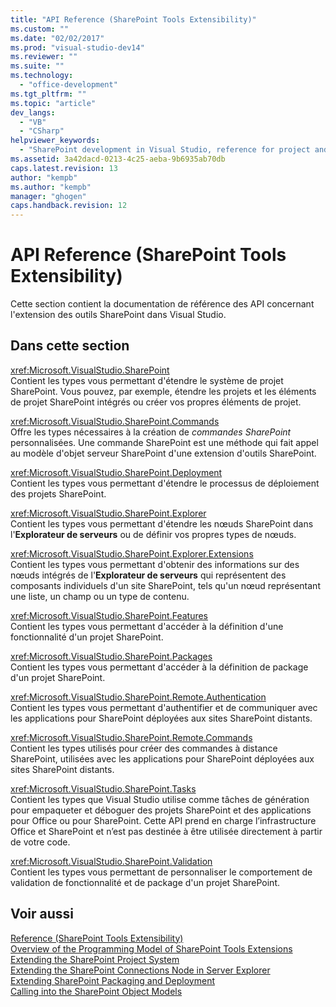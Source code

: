 ```yaml
---
title: "API Reference (SharePoint Tools Extensibility)"
ms.custom: ""
ms.date: "02/02/2017"
ms.prod: "visual-studio-dev14"
ms.reviewer: ""
ms.suite: ""
ms.technology: 
  - "office-development"
ms.tgt_pltfrm: ""
ms.topic: "article"
dev_langs: 
  - "VB"
  - "CSharp"
helpviewer_keywords: 
  - "SharePoint development in Visual Studio, reference for project and tools extensibility"
ms.assetid: 3a42dacd-0213-4c25-aeba-9b6935ab70db
caps.latest.revision: 13
author: "kempb"
ms.author: "kempb"
manager: "ghogen"
caps.handback.revision: 12
---
```

# API Reference (SharePoint Tools Extensibility)
  Cette section contient la documentation de référence des API concernant l'extension des outils SharePoint dans Visual Studio.  
  
## Dans cette section  
 <xref:Microsoft.VisualStudio.SharePoint>  
 Contient les types vous permettant d'étendre le système de projet SharePoint.  Vous pouvez, par exemple, étendre les projets et les éléments de projet SharePoint intégrés ou créer vos propres éléments de projet.  
  
 <xref:Microsoft.VisualStudio.SharePoint.Commands>  
 Offre les types nécessaires à la création de *commandes SharePoint* personnalisées.  Une commande SharePoint est une méthode qui fait appel au modèle d'objet serveur SharePoint d'une extension d'outils SharePoint.  
  
 <xref:Microsoft.VisualStudio.SharePoint.Deployment>  
 Contient les types vous permettant d'étendre le processus de déploiement des projets SharePoint.  
  
 <xref:Microsoft.VisualStudio.SharePoint.Explorer>  
 Contient les types vous permettant d'étendre les nœuds SharePoint dans l'**Explorateur de serveurs** ou de définir vos propres types de nœuds.  
  
 <xref:Microsoft.VisualStudio.SharePoint.Explorer.Extensions>  
 Contient les types vous permettant d'obtenir des informations sur des nœuds intégrés de l'**Explorateur de serveurs** qui représentent des composants individuels d'un site SharePoint, tels qu'un nœud représentant une liste, un champ ou un type de contenu.  
  
 <xref:Microsoft.VisualStudio.SharePoint.Features>  
 Contient les types vous permettant d'accéder à la définition d'une fonctionnalité d'un projet SharePoint.  
  
 <xref:Microsoft.VisualStudio.SharePoint.Packages>  
 Contient les types vous permettant d'accéder à la définition de package d'un projet SharePoint.  
  
 <xref:Microsoft.VisualStudio.SharePoint.Remote.Authentication>  
 Contient les types vous permettant d'authentifier et de communiquer avec les applications pour SharePoint déployées aux sites SharePoint distants.  
  
 <xref:Microsoft.VisualStudio.SharePoint.Remote.Commands>  
 Contient les types utilisés pour créer des commandes à distance SharePoint, utilisées avec les applications pour SharePoint déployées aux sites SharePoint distants.  
  
 <xref:Microsoft.VisualStudio.SharePoint.Tasks>  
 Contient les types que Visual Studio utilise comme tâches de génération pour empaqueter et déboguer des projets SharePoint et des applications pour Office ou pour SharePoint.  Cette API prend en charge l’infrastructure Office et SharePoint et n’est pas destinée à être utilisée directement à partir de votre code.  
  
 <xref:Microsoft.VisualStudio.SharePoint.Validation>  
 Contient les types vous permettant de personnaliser le comportement de validation de fonctionnalité et de package d'un projet SharePoint.  
  
## Voir aussi  
 [Reference &#40;SharePoint Tools Extensibility&#41;](../sharepoint/reference-sharepoint-tools-extensibility.md)   
 [Overview of the Programming Model of SharePoint Tools Extensions](../sharepoint/overview-of-the-programming-model-of-sharepoint-tools-extensions.md)   
 [Extending the SharePoint Project System](../sharepoint/extending-the-sharepoint-project-system.md)   
 [Extending the SharePoint Connections Node in Server Explorer](../sharepoint/extending-the-sharepoint-connections-node-in-server-explorer.md)   
 [Extending SharePoint Packaging and Deployment](../sharepoint/extending-sharepoint-packaging-and-deployment.md)   
 [Calling into the SharePoint Object Models](../sharepoint/calling-into-the-sharepoint-object-models.md)  
  
  